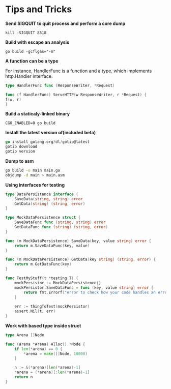 # Tips and Tricks

**Send SIGQUIT to quit process and perform a core dump**

`kill -SIGQUIT 8518`

**Build with escape an analysis**

`go build -gcflgas="-m"`

**A function can be a type**

For instance, HandlerFunc is a function and a type, which implements http.Handler interface.

```go
type HandlerFunc func (ResponseWriter, *Request)

func (f HandlerFunc) ServeHTTP(w ResponseWriter, r *Request) {
f(w, r)
}
```

**Build a staticaly-linked binary**

`CGO_ENABLED=0 go build`

**Install the latest version of(included beta)**

```go
go install golang.org/dl/gotip@latest
gotip download
gotip version
```

**Dump to asm**

```bash
go build -o main main.go
objdump -d main > main.asm
```

**Using interfaces for testing**

```go
type DataPersistence interface {
    SaveData(string, string) error
    GetData(string) (string, error)
}

type MockDataPersistence struct {
    SaveDataFunc func (string, string) error
    GetDataFunc func (string) (string, error)
}

func (m MockDataPersistence) SaveData(key, value string) error {
    return m.SaveDataFunc(key, value)
}

func (m MockDataPersistence) GetData(key string) (string, error) {
    return m.GetDataFunc(key)
}

func TestMyStuff(t *testing.T) {
    mockPersistor := MockDataPersistence{}
    mockPersistor.SaveDataFunc = func (key, value string) error {
        return fmt.Errorf("error to check how your code handles an error")
    }
	
    err := thingToTest(mockPersistor)
    assert.Nil(t, err)
}
```

**Work with based type inside struct**

```go
type Arena []Node

func (arena *Arena) Alloc() *Node {
    if len(*arena) == 0 {
        *arena = make([]Node, 10000)
    }

    n := &(*arena)[len(*arena)-1]
    *arena = (*arena)[:len(*arena)-1]
    return n
}
```